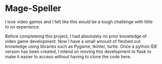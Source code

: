 # Mage-Speller

I love video games and I felt like this would be a tough challenge with little to no experience.

Before completeing this project, I had absolutely no prior knowledge of video game development. Now I have a small amount of fleshed out knowledge using 
libraries such as Pygame, tkinter, turtle. Once a python IDE version has been created, I intend on moving this development to flask to make it easier to access without having to clone the code here.
